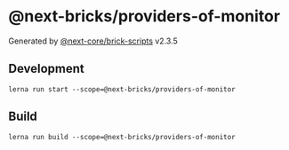 # @next-bricks/providers-of-monitor

Generated by [@next-core/brick-scripts] v2.3.5

## Development

`lerna run start --scope=@next-bricks/providers-of-monitor`

## Build

`lerna run build --scope=@next-bricks/providers-of-monitor`

[@next-core/brick-scripts]: https://github.com/easyops-cn/next-core/tree/master/packages/brick-scripts
